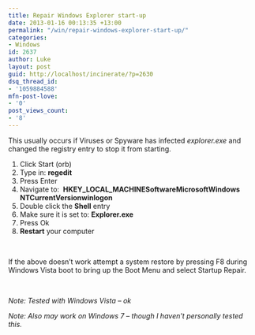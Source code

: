 ```yaml
---
title: Repair Windows Explorer start-up
date: 2013-01-16 00:13:35 +13:00
permalink: "/win/repair-windows-explorer-start-up/"
categories:
- Windows
id: 2637
author: Luke
layout: post
guid: http://localhost/incinerate/?p=2630
dsq_thread_id:
- '1059884588'
mfn-post-love:
- '0'
post_views_count:
- '8'
---
```


This usually occurs if Viruses or Spyware has infected _explorer.exe_ and changed the registry entry to stop it from starting.

  1. Click Start (orb)
  2. Type in: **regedit**
  3. Press Enter
  4. Navigate to:  **HKEY\_LOCAL\_MACHINESoftwareMicrosoftWindows NTCurrentVersionwinlogon**
  5. Double click the **Shell** entry
  6. Make sure it is set to: **Explorer.exe**
  7. Press Ok
  8. **Restart** your computer

&nbsp;

If the above doesn&#8217;t work attempt a system restore by pressing F8 during Windows Vista boot to bring up the Boot Menu and select Startup Repair.

&nbsp;

_Note: Tested with Windows Vista &#8211; ok_

_Note: Also may work on Windows 7 &#8211; though I haven&#8217;t personally tested this._
